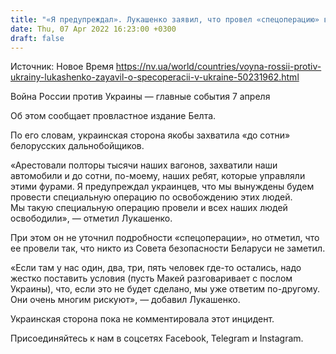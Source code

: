 ```yaml
---
title: "«Я предупреждал». Лукашенко заявил, что провел «спецоперацию» в Украине"
date: Thu, 07 Apr 2022 16:23:00 +0300
draft: false
---
```

Источник: Новое Время https://nv.ua/world/countries/voyna-rossii-protiv-ukrainy-lukashenko-zayavil-o-specoperacii-v-ukraine-50231962.html


Война России против Украины — главные события 7 апреля

 Об этом сообщает провластное издание Белта.

По его словам, украинская сторона якобы захватила «до сотни» белорусских дальнобойщиков.

«Арестовали полторы тысячи наших вагонов, захватили наши автомобили и до сотни, по-моему, наших ребят, которые управляли этими фурами. Я предупреждал украинцев, что мы вынуждены будем провести специальную операцию по освобождению этих людей. Мы такую специальную операцию провели и всех наших людей освободили», — отметил Лукашенко.

При этом он не уточнил подробности «спецоперации», но отметил, что ее провели так, что никто из Совета безопасности Беларуси не заметил.

«Если там у нас один, два, три, пять человек где-то остались, надо жестко поставить условия (пусть Макей разговаривает с послом Украины), что, если это не будет сделано, мы уже ответим по-другому. Они очень многим рискуют», — добавил Лукашенко.

Украинская сторона пока не комментировала этот инцидент.

Присоединяйтесь к нам в соцсетях Facebook, Telegram и Instagram.
